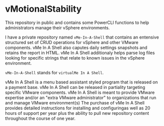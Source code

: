 # vMotionalStability

This repository in public and contains some PowerCLI functions to help administrators manage their vSphere environments.

I have a private repository named `vMe-In-A-Shell` that contains an entensive structured set of CRUD operations for vSphere and other VMware components. vMe In A Shell 
also caputes daily settings snapshots and retains the report in HTML. vMe In A Shell additionaly helps parse log files looking for specific strings that relate to known 
issues in the vSphere environment.

`vMe-In-A-Shell` stands for `virtualMe In A Shell`.

vMe In A Shell is a menu based assistant styled program that is released on a payment base. vMe In A Shell can be released in partiality targeting specific VMware
components. vMe In A Shell is meant to provide VMware expertise and/or an "extra VMware administrator" to organizations that run and manage VMware environment(s)
The purchase of vMe In A Shell provides detailed instructions for installing and configuringas well as 20 hours of support per year plus the ability to pull new
repository content throughout the course of one year.
